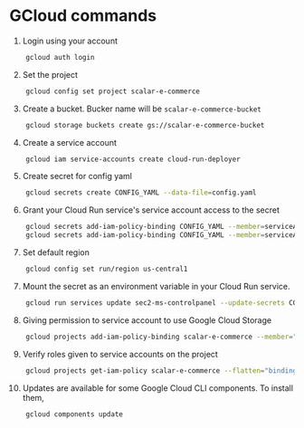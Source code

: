 # GCloud commands

1. Login using your account

```zsh
    gcloud auth login
```

2. Set the project

```zsh
    gcloud config set project scalar-e-commerce
```

3. Create a bucket. Bucker name will be `scalar-e-commerce-bucket`

```zsh
    gcloud storage buckets create gs://scalar-e-commerce-bucket
```

4. Create a service account

```zsh
    gcloud iam service-accounts create cloud-run-deployer
```

5. Create secret for config yaml

```zsh
    gcloud secrets create CONFIG_YAML --data-file=config.yaml
```

6. Grant your Cloud Run service's service account access to the secret

```zsh
    gcloud secrets add-iam-policy-binding CONFIG_YAML --member=serviceAccount:cloud-run-deployer@scalar-e-commerce.iam.gserviceaccount.com --role=roles/secretmanager.secretAccessor
    gcloud secrets add-iam-policy-binding CONFIG_YAML --member=serviceAccount:676869938642-compute@developer.gserviceaccount.com --role=roles/secretmanager.secretAccessor
```

7. Set default region

```zsh
    gcloud config set run/region us-central1
```

7. Mount the secret as an environment variable in your Cloud Run service.

```zsh
    gcloud run services update sec2-ms-controlpanel --update-secrets CONFIG_YAML=CONFIG_YAML:latest
```

8. Giving permission to service account to use Google Cloud Storage

```zsh
    gcloud projects add-iam-policy-binding scalar-e-commerce --member="serviceAccount:676869938642-compute@developer.gserviceaccount.com " --role="roles/storage.admin" --role="roles/storage.objectViewer" --role="roles/storage.objectCreator"

```

9. Verify roles given to service accounts on the project

```zsh
    gcloud projects get-iam-policy scalar-e-commerce --flatten="bindings[].members" --filter="bindings.members:serviceAccount:676869938642-compute@developer.gserviceaccount.com "  --format="table(bindings.role)"
```

10. Updates are available for some Google Cloud CLI components. To install them,

```zsh
    gcloud components update
```
